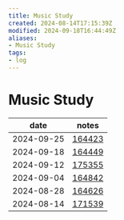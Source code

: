 ```yaml
---
title: Music Study
created: 2024-08-14T17:15:39Z
modified: 2024-09-18T16:44:49Z
aliases:
- Music Study
tags:
- log
---
```


# Music Study

| date | notes |
|------|-------|
| <span class="timestamp">2024-09-25</span> | [164423](../entries/20240925164423.md)
| <span class="timestamp">2024-09-18</span> | [164449](../entries/20240918164449.md) |
| <span class="timestamp">2024-09-12</span> | [175355](../entries/20240912175355.md) |
| <span class="timestamp">2024-09-04</span> | [164842](../entries/20240904164842.md) |
| <span class="timestamp">2024-08-28</span> | [164626](../entries/20240828164626.md) |
| <span class="timestamp">2024-08-14</span> | [171539](../entries/20240814171539.md) |
